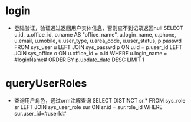 login
===
* 登陆验证，验证通过返回用户实体信息，否则查不到记录返回null
SELECT u.id,
	u.office_id,
	o.name AS "office_name",
	u.login_name,
	u.phone,
	u.email,
	u.mobile,
	u.user_type,
	u.area_code,
	u.user_status,
	p.passwd
 FROM sys_user u LEFT JOIN sys_passwd p ON u.id = p.user_id LEFT JOIN sys_office o ON u.office_id = o.id 
WHERE u.login_name = #loginName# ORDER BY p.update_date DESC LIMIT 1
 
queryUserRoles
===
* 查询用户角色，通过orm注解查询
SELECT DISTINCT sr.* FROM sys_role sr LEFT JOIN sys_user_role sur ON sr.id = sur.role_id WHERE sur.user_id=#userId#